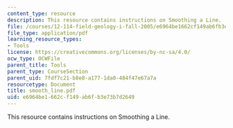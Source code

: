 ```yaml
---
content_type: resource
description: This resource contains instructions on Smoothing a Line.
file: /courses/12-114-field-geology-i-fall-2005/e6964be1662cf149ab6fb3e73b7d2649_smooth_line.pdf
file_type: application/pdf
learning_resource_types:
- Tools
license: https://creativecommons.org/licenses/by-nc-sa/4.0/
ocw_type: OCWFile
parent_title: Tools
parent_type: CourseSection
parent_uid: 7fdf7c21-b8e8-a177-1da0-484f47e67a7a
resourcetype: Document
title: smooth_line.pdf
uid: e6964be1-662c-f149-ab6f-b3e73b7d2649
---
```

This resource contains instructions on Smoothing a Line.